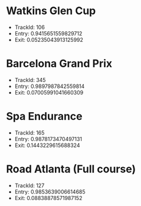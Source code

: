 # Watkins Glen Cup 
- TrackId: 106
- Entry: 0.9415651559829712
- Exit: 0.05235043913125992 

# Barcelona Grand Prix
- TrackId: 345
- Entry: 0.9897987842559814
- Exit: 0.07005991041660309

# Spa Endurance
- TrackId: 165
- Entry: 0.9878173470497131
- Exit: 0.1443229615688324 

# Road Atlanta (Full course)
- TrackId: 127
- Entry: 0.9853639006614685 
- Exit: 0.08838878571987152 


